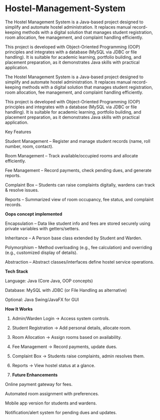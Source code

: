 # Hostel-Management-System

The Hostel Management System is a Java-based project designed to simplify and automate hostel administration. It replaces manual record-keeping methods with a digital solution that manages student registration, room allocation, fee management, and complaint handling efficiently.

This project is developed with Object-Oriented Programming (OOP) principles and integrates with a database (MySQL via JDBC or file handling). It is suitable for academic learning, portfolio building, and placement preparation, as it demonstrates Java skills with practical application.

The Hostel Management System is a Java-based project designed to simplify and automate hostel administration. It replaces manual record-keeping methods with a digital solution that manages student registration, room allocation, fee management, and complaint handling efficiently.

This project is developed with Object-Oriented Programming (OOP) principles and integrates with a database (MySQL via JDBC or file handling). It is suitable for academic learning, portfolio building, and placement preparation, as it demonstrates Java skills with practical application.

 Key Features
 
Student Management – Register and manage student records (name, roll number, room, contact).

Room Management – Track available/occupied rooms and allocate efficiently.

 Fee Management – Record payments, check pending dues, and generate reports.

 Complaint Box – Students can raise complaints digitally, wardens can track & resolve issues.

 Reports – Summarized view of room occupancy, fee status, and complaint records.

**Oops concept implemented**

Encapsulation – Data like student info and fees are stored securely using private variables with getters/setters.

Inheritance – A Person base class extended by Student and Warden.

Polymorphism – Method overloading (e.g., fee calculation) and overriding (e.g., customized display of details).

Abstraction – Abstract classes/interfaces define hostel service operations.

**Tech Stack**

Language: Java (Core Java, OOP concepts)

Database: MySQL with JDBC (or File Handling as alternative)

Optional: Java Swing/JavaFX for GUI


**How It Works**

1. Admin/Warden Login → Access system controls.


2. Student Registration → Add personal details, allocate room.


3. Room Allocation → Assign rooms based on availability.


4. Fee Management → Record payments, update dues.


5. Complaint Box → Students raise complaints, admin resolves them.


6. Reports → View hostel status at a glance.

7. **Future Enhancements**

Online payment gateway for fees.

Automated room assignment with preferences.

Mobile app version for students and wardens.

Notification/alert system for pending dues and updates.

